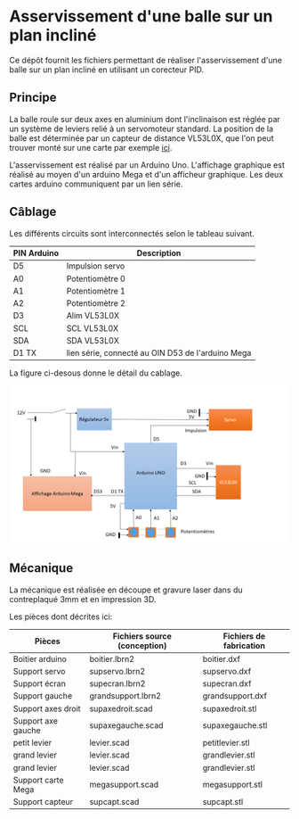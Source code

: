# Asservissement d'une balle sur un plan incliné
Ce dépôt fournit les fichiers permettant de réaliser l'asservissement d'une balle sur un plan incliné en utilisant un corecteur PID. 
## Principe
La balle roule sur deux axes en aluminium dont l'inclinaison est réglée par un système de leviers relié à un servomoteur standard. La position de la balle est déterminée par un capteur de distance VL53L0X, que l'on peut trouver monté sur une carte par exemple [ici](https://www.amazon.fr/gp/product/B086TSKJBT/ref=ppx_yo_dt_b_search_asin_title?ie=UTF8&psc=1). 

L'asservissement est réalisé par un Arduino Uno. L'affichage graphique est réalisé au moyen d'un arduino Mega et d'un afficheur graphique. Les deux cartes arduino communiquent par un lien série.

## Câblage
Les différents circuits sont interconnectés selon le tableau suivant.

| PIN Arduino | Description     |
| ----------- | --------------  |
| D5           | Impulsion servo|
| A0          | Potentiomètre 0 |
| A1          | Potentiomètre 1 |
| A2          | Potentiomètre 2 |
| D3          | Alim VL53L0X |
|SCL          | SCL VL53L0X |
|SDA           | SDA VL53L0X |
| D1 TX| lien série, connecté au OIN D53 de l'arduino Mega |

La figure ci-desous donne le détail du cablage.

![alt text](cablage.png)

## Mécanique

La mécanique est réalisée en découpe et gravure laser dans du contreplaqué 3mm et en impression 3D.

Les pièces dont décrites ici:

|Pièces | Fichiers source (conception)    | Fichiers de fabrication
| ----------- | --------------  | -------- |
|Boitier arduino          | boitier.lbrn2| boitier.dxf |
| Support servo       | supservo.lbrn2 | supservo.dxf |
| Support écran          | supecran.lbrn2 | supecran.dxf |
| Support  gauche          | grandsupport.lbrn2 | grandsupport.dxf |
| Support axes droit          | supaxedroit.scad | supaxedroit.stl |
| Support axe gauche          | supaxegauche.scad | supaxegauche.stl |
|petit levier           | levier.scad | petitlevier.stl |
|grand levier           | levier.scad | grandlevier.stl |
|grand levier           | levier.scad | grandlevier.stl |
|Support carte Mega      | megasupport.scad | megasupport.stl |
|Support capteur      | supcapt.scad | supcapt.stl |




